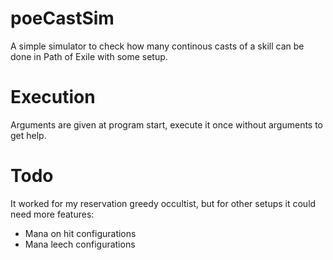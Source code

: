# poeCastSim
A simple simulator to check how many continous casts of a skill can be done in Path of Exile with some setup.

# Execution
Arguments are given at program start, execute it once without arguments to get help.

# Todo
It worked for my reservation greedy occultist, but for other setups it could need more features:
* Mana on hit configurations
* Mana leech configurations 